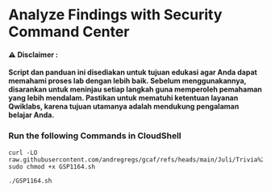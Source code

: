 #  Analyze Findings with Security Command Center


#### ⚠️ Disclaimer :
**Script dan panduan ini disediakan untuk tujuan edukasi agar Anda dapat memahami proses lab dengan lebih baik. Sebelum menggunakannya, disarankan untuk meninjau setiap langkah guna memperoleh pemahaman yang lebih mendalam. Pastikan untuk mematuhi ketentuan layanan Qwiklabs, karena tujuan utamanya adalah mendukung pengalaman belajar Anda.**

### Run the following Commands in CloudShell 

```
curl -LO raw.githubusercontent.com/andregregs/gcaf/refs/heads/main/Juli/Trivia%20W2/Analyze%20Findings%20with%20Security%20Command%20Center/GSP1164.sh
sudo chmod +x GSP1164.sh

./GSP1164.sh
```